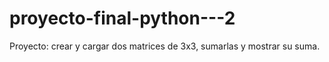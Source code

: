# proyecto-final-python---2
Proyecto: crear y cargar dos matrices de 3x3, sumarlas y mostrar su suma.
